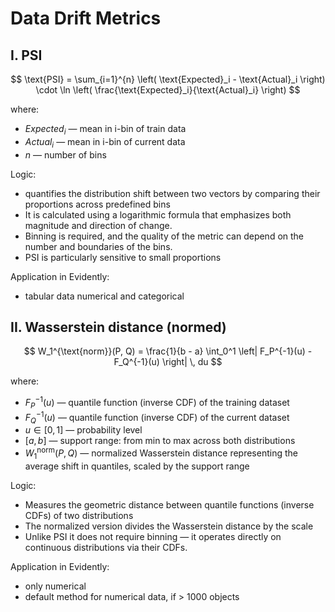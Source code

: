 #  Data Drift Metrics
## I. PSI

$$
\text{PSI} = \sum_{i=1}^{n} \left( \text{Expected}_i - \text{Actual}_i \right) \cdot \ln \left( \frac{\text{Expected}_i}{\text{Actual}_i} \right)
$$

where:
- $Expected_i$ — mean in i-bin of train data
- $Actual_i$ — mean in i-bin of current data
- $n$ — number of bins

Logic:
- quantifies the distribution shift between two vectors by comparing their proportions across predefined bins
- It is calculated using a logarithmic formula that emphasizes both magnitude and direction of change.
- Binning is required, and the quality of the metric can depend on the number and boundaries of the bins.
- PSI is particularly sensitive to small proportions

Application in Evidently:
 - tabular data numerical and categorical



## II. Wasserstein distance (normed)

$$
W_1^{\text{norm}}(P, Q) = \frac{1}{b - a} \int_0^1 \left| F_P^{-1}(u) - F_Q^{-1}(u) \right| \, du
$$

where:
- $F_P^{-1}(u)$ — quantile function (inverse CDF) of the training dataset  
- $F_Q^{-1}(u)$ — quantile function (inverse CDF) of the current dataset  
- $u \in [0, 1]$ — probability level  
- $[a, b]$ — support range: from min to max across both distributions  
- $W_1^{\text{norm}}(P, Q)$ — normalized Wasserstein distance representing the average shift in quantiles, scaled by the support range

Logic:
- Measures the geometric distance between quantile functions (inverse CDFs) of two distributions
- The normalized version divides the Wasserstein distance by the scale
- Unlike PSI it does not require binning — it operates directly on continuous distributions via their CDFs.

Application in Evidently:
 - only numerical
 - default method for numerical data, if > 1000 objects

